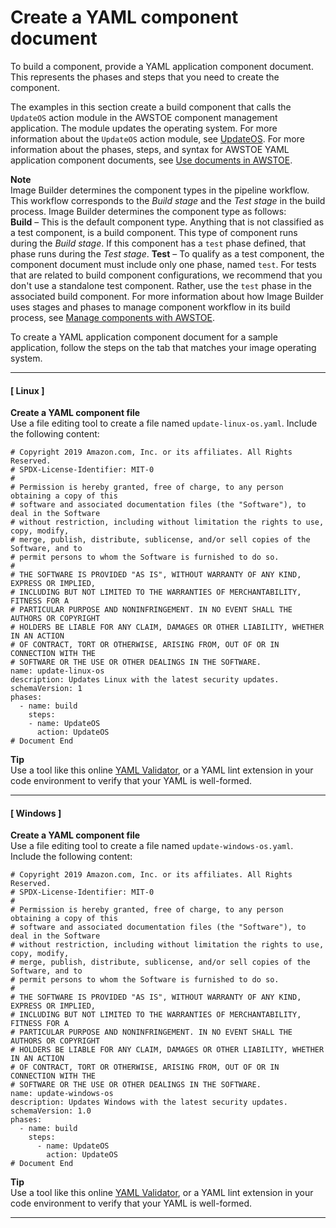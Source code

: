 # Create a YAML component document<a name="create-component-yaml"></a>

To build a component, provide a YAML application component document\. This represents the phases and steps that you need to create the component\.

The examples in this section create a build component that calls the `UpdateOS` action module in the AWSTOE component management application\. The module updates the operating system\. For more information about the `UpdateOS` action module, see [UpdateOS](toe-action-modules.md#action-modules-updateos)\. For more information about the phases, steps, and syntax for AWSTOE YAML application component documents, see [Use documents in AWSTOE](https://docs.aws.amazon.com/imagebuilder/latest/userguide/toe-use-documents.html)\.

**Note**  
Image Builder determines the component types in the pipeline workflow\. This workflow corresponds to the *Build stage* and the *Test stage* in the build process\. Image Builder determines the component type as follows:  
**Build** – This is the default component type\. Anything that is not classified as a test component, is a build component\. This type of component runs during the *Build stage*\. If this component has a `test` phase defined, that phase runs during the *Test stage*\.
**Test** – To qualify as a test component, the component document must include only one phase, named `test`\. For tests that are related to build component configurations, we recommend that you don't use a standalone test component\. Rather, use the `test` phase in the associated build component\.
For more information about how Image Builder uses stages and phases to manage component workflow in its build process, see [Manage components with AWSTOE](manage-components.md)\.

To create a YAML application component document for a sample application, follow the steps on the tab that matches your image operating system\. 

------
#### [ Linux ]

**Create a YAML component file**  
Use a file editing tool to create a file named `update-linux-os.yaml`\. Include the following content:

```
# Copyright 2019 Amazon.com, Inc. or its affiliates. All Rights Reserved.
# SPDX-License-Identifier: MIT-0
#
# Permission is hereby granted, free of charge, to any person obtaining a copy of this
# software and associated documentation files (the "Software"), to deal in the Software
# without restriction, including without limitation the rights to use, copy, modify,
# merge, publish, distribute, sublicense, and/or sell copies of the Software, and to
# permit persons to whom the Software is furnished to do so.
#
# THE SOFTWARE IS PROVIDED "AS IS", WITHOUT WARRANTY OF ANY KIND, EXPRESS OR IMPLIED,
# INCLUDING BUT NOT LIMITED TO THE WARRANTIES OF MERCHANTABILITY, FITNESS FOR A
# PARTICULAR PURPOSE AND NONINFRINGEMENT. IN NO EVENT SHALL THE AUTHORS OR COPYRIGHT
# HOLDERS BE LIABLE FOR ANY CLAIM, DAMAGES OR OTHER LIABILITY, WHETHER IN AN ACTION
# OF CONTRACT, TORT OR OTHERWISE, ARISING FROM, OUT OF OR IN CONNECTION WITH THE
# SOFTWARE OR THE USE OR OTHER DEALINGS IN THE SOFTWARE.
name: update-linux-os
description: Updates Linux with the latest security updates.
schemaVersion: 1
phases:
  - name: build
    steps:
    - name: UpdateOS
      action: UpdateOS
# Document End
```

**Tip**  
Use a tool like this online [YAML Validator](https://jsonformatter.org/yaml-validator), or a YAML lint extension in your code environment to verify that your YAML is well\-formed\.

------
#### [ Windows ]

**Create a YAML component file**  
Use a file editing tool to create a file named `update-windows-os.yaml`\. Include the following content:

```
# Copyright 2019 Amazon.com, Inc. or its affiliates. All Rights Reserved.
# SPDX-License-Identifier: MIT-0
#
# Permission is hereby granted, free of charge, to any person obtaining a copy of this
# software and associated documentation files (the "Software"), to deal in the Software
# without restriction, including without limitation the rights to use, copy, modify,
# merge, publish, distribute, sublicense, and/or sell copies of the Software, and to
# permit persons to whom the Software is furnished to do so.
#
# THE SOFTWARE IS PROVIDED "AS IS", WITHOUT WARRANTY OF ANY KIND, EXPRESS OR IMPLIED,
# INCLUDING BUT NOT LIMITED TO THE WARRANTIES OF MERCHANTABILITY, FITNESS FOR A
# PARTICULAR PURPOSE AND NONINFRINGEMENT. IN NO EVENT SHALL THE AUTHORS OR COPYRIGHT
# HOLDERS BE LIABLE FOR ANY CLAIM, DAMAGES OR OTHER LIABILITY, WHETHER IN AN ACTION
# OF CONTRACT, TORT OR OTHERWISE, ARISING FROM, OUT OF OR IN CONNECTION WITH THE
# SOFTWARE OR THE USE OR OTHER DEALINGS IN THE SOFTWARE.
name: update-windows-os
description: Updates Windows with the latest security updates.
schemaVersion: 1.0
phases:
  - name: build
    steps:
      - name: UpdateOS
        action: UpdateOS
# Document End
```

**Tip**  
Use a tool like this online [YAML Validator](https://jsonformatter.org/yaml-validator), or a YAML lint extension in your code environment to verify that your YAML is well\-formed\.

------